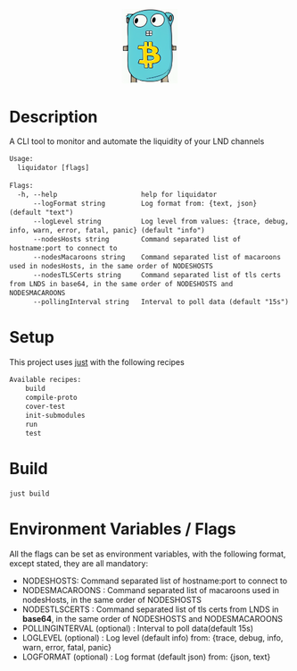 <p align="center">
  <img src="liquidator.png" width="100px" />
</p>

# Description
A CLI tool to monitor and automate the liquidity of your LND channels

```
Usage:
  liquidator [flags]

Flags:
  -h, --help                     help for liquidator
      --logFormat string         Log format from: {text, json} (default "text")
      --logLevel string          Log level from values: {trace, debug, info, warn, error, fatal, panic} (default "info")
      --nodesHosts string        Command separated list of hostname:port to connect to
      --nodesMacaroons string    Command separated list of macaroons used in nodesHosts, in the same order of NODESHOSTS
      --nodesTLSCerts string     Command separated list of tls certs from LNDS in base64, in the same order of NODESHOSTS and NODESMACAROONS
      --pollingInterval string   Interval to poll data (default "15s")
```
# Setup
This project uses [just](https://github.com/casey/just) with the following recipes
```
Available recipes:
    build
    compile-proto
    cover-test
    init-submodules
    run
    test
```


# Build
```
just build
```

# Environment Variables / Flags

All the flags can be set as environment variables, with the following format, except stated, they are all mandatory:

- NODESHOSTS: Command separated list of hostname:port to connect to
- NODESMACAROONS : Command separated list of macaroons used in nodesHosts, in the same order of NODESHOSTS
- NODESTLSCERTS : Command separated list of tls certs from LNDS in **base64**, in the same order of NODESHOSTS and NODESMACAROONS
- POLLINGINTERVAL (optional) : Interval to poll data(default 15s)
- LOGLEVEL (optional) : Log level (default info) from: {trace, debug, info, warn, error, fatal, panic}
- LOGFORMAT (optional) : Log format (default json) from: {json, text}

